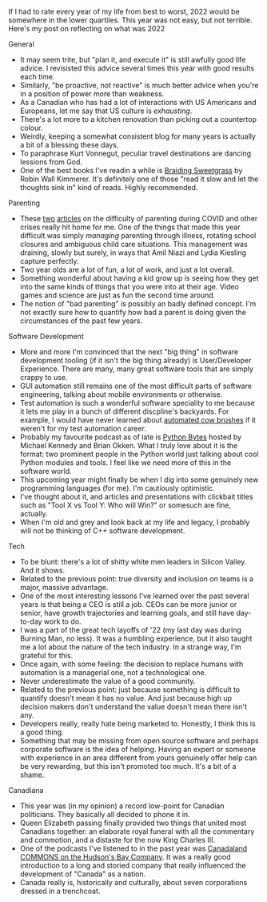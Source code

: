 If I had to rate every year of my life from best to worst, 2022 would be somewhere in the lower quartiles. This year was not easy, but not terrible. Here's my post on reflecting on what was 2022

General
- It may seem trite, but "plan it, and execute it" is still awfully good life advice. I revisisted this advice several times this year with good results each time.
- Similarly, "be proactive, not reactive" is much better advice when you're in a position of power more than weakness.
- As a Canadian who has had a lot of interactions with US Americans and Europeans, let me say that US culture is _exhausting_. 
- There's a lot more to a kitchen renovation than picking out a countertop colour.
- Weirdly, keeping a somewhat consistent blog for many years is actually a bit of a blessing these days.
- To paraphrase Kurt Vonnegut, peculiar travel destinations are dancing lessions from God.
- One of the best books I've readin a while is [Braiding Sweetgrass](https://milkweed.org/book/braiding-sweetgrass) by Robin Wall Kimmerer. It's definitely one of those "read it slow and let the thoughts sink in" kind of reads. Highly recommended.


Parenting
- These [two](https://www.thecut.com/2022/11/finding-joy-for-my-kids-in-the-apocalypse.html) [articles](https://www.thecut.com/2022/11/essay-rsv-covid-flu-surge.html) on the difficulty of parenting during COVID and other crises really hit home for me. One of the things that made this year difficult was simply _managing_ parenting through illness, rotating school closures and ambiguous child care situations. This management was draining, slowly but surely, in ways that Amil Niazi and Lydia Kiesling capture perfectly.
- Two year olds are a lot of fun, a lot of work, and just a lot overall.
- Something wonderful about having a kid grow up is seeing how they get into the same kinds of things that you were into at their age. Video games and science are just as fun the second time around.
- The notion of "bad parenting" is possibly an badly defined concept. I'm not exactly sure how to quantify how bad a parent is doing given the circumstances of the past few years. 

Software Development
- More and more I'm convinced that the next "big thing" in software development tooling (if it isn't the big thing already) is User/Developer Experience. There are many, many great software tools that are simply crappy to use.
- GUI automation still remains one of the most difficult parts of software engineering, talking about mobile environments or otherwise.
- Test automation is such a wonderful software speciality to me because it lets me play in a bunch of different discpline's backyards. For example, I would have never learned about [automated cow brushes](https://youtu.be/K7yDrLCoLwU) if it weren't for my test automation career.
- Probably my favourite podcast as of late is [Python Bytes](https://pythonbytes.fm/) hosted by Michael Kennedy and Brian Okken. What I truly love about it is the format: two prominent people in the Python world just talking about cool Python modules and tools. I feel like we need more of this in the software world.
- This upcoming year might finally be when I dig into some genuinely new programming languages (for me). I'm cautiously optimistic.
- I've thought about it, and articles and presentations with clickbait titles such as "Tool X vs Tool Y: Who will Win?" or somesuch are fine, actually. 
- When I'm old and grey and look back at my life and legacy, I probably will not be thinking of C++ software development.

Tech
- To be blunt: there's a lot of shitty white men leaders in Silicon Valley. And it shows.
- Related to the previous point: true diversity and inclusion on teams is a major, massive advantage.
- One of the most interesting lessons I've learned over the past several years is that being a CEO is still a job. CEOs can be more junior or senior, have growth trajectories and learning goals, and still have day-to-day work to do.
- I was a part of the great tech layoffs of '22 (my last day was during Burning Man, no less). It was a humbling experience, but it also taught me a lot about the nature of the tech industry. In a strange way, I'm grateful for this.
- Once again, with some feeling: the decision to replace humans with automation is a managerial one, not a technological one.
- Never underestimate the value of a good community.
- Related to the previous point: just because something is difficult to quantify doesn't mean it has no value. And just because high up decision makers don't understand the value doesn't mean there isn't any.
- Developers really, really hate being marketed to. Honestly, I think this is a good thing.
- Something that may be missing from open source software and perhaps corporate software is the idea of helping. Having an expert or someone with experience in an area different from yours genuinely offer help can be very rewarding, but this isn't promoted too much. It's a bit of a shame.

Canadiana
- This year was (in my opinion) a record low-point for Canadian politicians. They basically all decided to phone it in.
- Queen Elizabeth passing finally provided two things that united most Canadians together: an elaborate royal funeral with all the commentary and commotion, and a distaste for the now King Charles III.
- One of the podcasts I've listened to in the past year was [Canadaland COMMONS on the Hudson's Bay Company](https://www.canadaland.com/podcast/monopoly-3-the-hudsons-bay-company/). It was a really good introduction to a long and storied company that really influenced the development of "Canada" as a nation.
- Canada really is, historically and culturally, about seven corporations dressed in a trenchcoat.